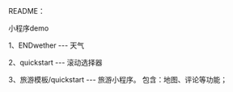README：

小程序demo

1、ENDwether  --- 天气

2、quickstart --- 滚动选择器

3、旅游模板/quickstart --- 旅游小程序。
	包含：地图、评论等功能；
